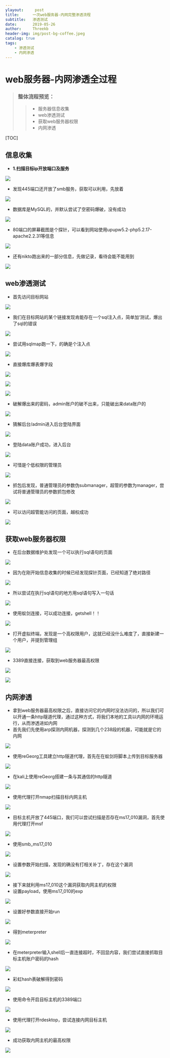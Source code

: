 ```yaml
---
ylayout:     post
title:      一次web服务器-内网完整渗透流程
subtitle:   渗透测试
date:       2019-05-26
author:     Threekb
header-img: img/post-bg-coffee.jpeg
catalog: true
tags:
    - 渗透测试
    - 内网渗透
---
```


# web服务器-内网渗透全过程

> ### 整体流程预览：
>
> > * 服务器信息收集
> > * web渗透测试
> > * 获取web服务器权限
> > * 内网渗透

[TOC]

## 信息收集

* **1.扫描目标ip开放端口及服务**

![](https://threekb-1259310634.cos.ap-beijing.myqcloud.com/blog/20190531143905.png)

* 发现445端口还开放了smb服务，获取可以利用，先放着

![](https://threekb-1259310634.cos.ap-beijing.myqcloud.com/blog/20190531144123.png)

* 数据库是MySQL的，并默认尝试了空密码爆破，没有成功

![](https://threekb-1259310634.cos.ap-beijing.myqcloud.com/blog/20190531144251.png)

* 80端口的屏幕截图是个探针，可以看到网站使用upupw5.2-php5.2.17-apache2.2.31等信息

![](https://threekb-1259310634.cos.ap-beijing.myqcloud.com/blog/20190531144520.png)

* 还有nikto跑出来的一部分信息，先做记录，看待会能不能用到

![](https://threekb-1259310634.cos.ap-beijing.myqcloud.com/blog/20190531144601.png)

## web渗透测试

* 首先访问目标网站

![](https://threekb-1259310634.cos.ap-beijing.myqcloud.com/blog/20190531144827.png)

* 我们在目标网站的某个链接发现肯能存在一个sql注入点，简单加‘测试，爆出了sql的错误

![](https://threekb-1259310634.cos.ap-beijing.myqcloud.com/blog/20190531145131.png)

* 尝试用sqlmap跑一下，的确是个注入点

![](https://threekb-1259310634.cos.ap-beijing.myqcloud.com/blog/20190531145301.png)

* 直接爆库爆表爆字段

![](https://threekb-1259310634.cos.ap-beijing.myqcloud.com/blog/20190531145353.png)





![](https://threekb-1259310634.cos.ap-beijing.myqcloud.com/blog/20190531145411.png)

![](https://threekb-1259310634.cos.ap-beijing.myqcloud.com/blog/20190531145429.png)

* 破解爆出来的密码，admin账户的破不出来，只能破出来data账户的

![](https://threekb-1259310634.cos.ap-beijing.myqcloud.com/blog/20190531145621.png)



* 猜解后台/admin进入后台登陆界面

![](https://threekb-1259310634.cos.ap-beijing.myqcloud.com/blog/20190531145549.png)

* 登陆data账户成功，进入后台

![](https://threekb-1259310634.cos.ap-beijing.myqcloud.com/blog/20190531145706.png)

* 可惜是个低权限的管理员

![](https://threekb-1259310634.cos.ap-beijing.myqcloud.com/blog/20190531145738.png)

* 抓包后发现，普通管理员的参数伪submanager，超管的参数为manager，尝试将普通管理员的参数抓包修改

![](https://threekb-1259310634.cos.ap-beijing.myqcloud.com/blog/20190531145852.png)

* 可以访问超管能访问的页面，越权成功

![](https://threekb-1259310634.cos.ap-beijing.myqcloud.com/blog/20190531150001.png)

## 获取web服务器权限

* 在后台数据维护处发现一个可以执行sql语句的页面

![](https://threekb-1259310634.cos.ap-beijing.myqcloud.com/blog/20190531150051.png)

* 因为在刚开始信息收集的时候已经发现探针页面，已经知道了绝对路径

![](https://threekb-1259310634.cos.ap-beijing.myqcloud.com/blog/20190531150303.png)

* 所以尝试在执行sql语句的地方用sql语句写入一句话

![](https://threekb-1259310634.cos.ap-beijing.myqcloud.com/blog/20190531150350.png)

* 使用蚁剑连接，可以成功连接，getshell！！

![](https://threekb-1259310634.cos.ap-beijing.myqcloud.com/blog/20190531150436.png)

* 打开虚拟终端，发现是一个高权限用户，这就已经没什么难度了，直接新建一个用户，并提到管理组

![](https://threekb-1259310634.cos.ap-beijing.myqcloud.com/blog/20190531150443.png)

* 3389直接连接，获取到web服务器最高权限

![](https://threekb-1259310634.cos.ap-beijing.myqcloud.com/blog/20190531150710.png)

![](https://threekb-1259310634.cos.ap-beijing.myqcloud.com/blog/20190531150732.png)

## 内网渗透

* 拿到web服务器最高权限之后，直接访问它的内网时没法访问的，所以我们可以开通一条http隧道代理，通过这种方式，将我们本地的工具以内网的环境运行，从而渗透进如内网
* 首先我们先使用arp探测内网机器，探测到几个238段的机器，可能就是它的内网

![](https://threekb-1259310634.cos.ap-beijing.myqcloud.com/blog/20190531151332.png)



* 使用reGeorg工具建立http隧道代理，首先在在蚁剑将脚本上传到目标服务器

![](https://threekb-1259310634.cos.ap-beijing.myqcloud.com/blog/20190531151128.png)

* 在kali上使用reGeorg搭建一条与其通信的http隧道

![](https://threekb-1259310634.cos.ap-beijing.myqcloud.com/blog/20190531151237.png)

* 使用代理打开nmap扫描目标内网主机

![](https://threekb-1259310634.cos.ap-beijing.myqcloud.com/blog/20190531152617.png)

* 目标主机开放了445端口，我们可以尝试扫描是否存在ms17_010漏洞，首先使用代理打开msf

![](https://threekb-1259310634.cos.ap-beijing.myqcloud.com/blog/20190531152118.png)

* 使用smb_ms17_010

![](https://threekb-1259310634.cos.ap-beijing.myqcloud.com/blog/20190531152016.png)

* 设置参数开始扫描，发现的确没有打相关补丁，存在这个漏洞

![](https://threekb-1259310634.cos.ap-beijing.myqcloud.com/blog/20190531152825.png)

* 接下来就利用ms17_010这个漏洞获取内网主机的权限
* 设置payload，使用ms17_010的exp

![](https://threekb-1259310634.cos.ap-beijing.myqcloud.com/blog/20190531152946.png)

* 设置好参数直接开始run

![](https://threekb-1259310634.cos.ap-beijing.myqcloud.com/blog/20190531153037.png)

* 得到meterpreter

![](https://threekb-1259310634.cos.ap-beijing.myqcloud.com/blog/20190531153135.png)

* 在meterpreter输入shell后一直连接超时，不回显内容，我们尝试直接抓取目标主机账户密码的hash

![](https://threekb-1259310634.cos.ap-beijing.myqcloud.com/blog/20190531153154.png)

* 彩虹hash表破解得到密码

![](https://threekb-1259310634.cos.ap-beijing.myqcloud.com/blog/20190531153313.png)

* 使用命令开启目标主机的3389端口

![](https://threekb-1259310634.cos.ap-beijing.myqcloud.com/blog/20190531153501.png)

* 使用代理打开rdesktop，尝试连接内网目标主机

![](https://threekb-1259310634.cos.ap-beijing.myqcloud.com/blog/20190531153541.png)

* 成功获取内网主机的最高权限

![](https://threekb-1259310634.cos.ap-beijing.myqcloud.com/blog/20190531153603.png)


